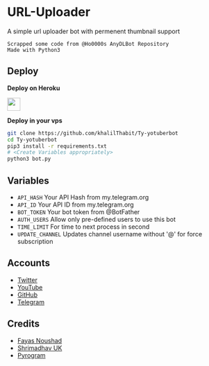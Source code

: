 # URL-Uploader

A simple url uploader bot with permenent thumbnail support

```
Scrapped some code from @Ho0000s AnyDLBot Repository
Made with Python3
```

## Deploy 

<b>Deploy on Heroku</b>
<p align="left">
  <a href="https://heroku.com/deploy?template=https://github.com/khalilThabit/Ty-yotuberbot">
     <img height="30px" src="https://img.shields.io/badge/Deploy%20To%20Heroku-blueviolet?style=for-the-badge&logo=heroku">
  </a>
</p>

<b>Deploy in your vps</b>
```sh
git clone https://github.com/khalilThabit/Ty-yotuberbot
cd Ty-yotuberbot
pip3 install -r requirements.txt
# <Create Variables appropriately>
python3 bot.py
```

## Variables

* `API_HASH` Your API Hash from my.telegram.org
* `API_ID` Your API ID from my.telegram.org
* `BOT_TOKEN` Your bot token from @BotFather
* `AUTH_USERS` Allow only pre-defined users to use this bot
* `TIME_LIMIT` For time to next process in second 
* `UPDATE_CHANNEL` Updates channel username without '@' for force subscription

## Accounts

* [Twitter](https://twitter.com/Y5_M5)
* [YouTube](https://youtube.com/channel/UCo3BrCslEn8ru34gTXyfVnQ)
* [GitHub](https://github.com/khalilThabit)
* [Telegram](https://telegram.me/Y5_M5)

## Credits

* [Fayas Noushad](https://github.com/khalilThabit)
* [Shrimadhav UK](https://github.com/SpEcHIDe)
* [Pyrogram](https://github.com/pyrogram/pyrogram)
